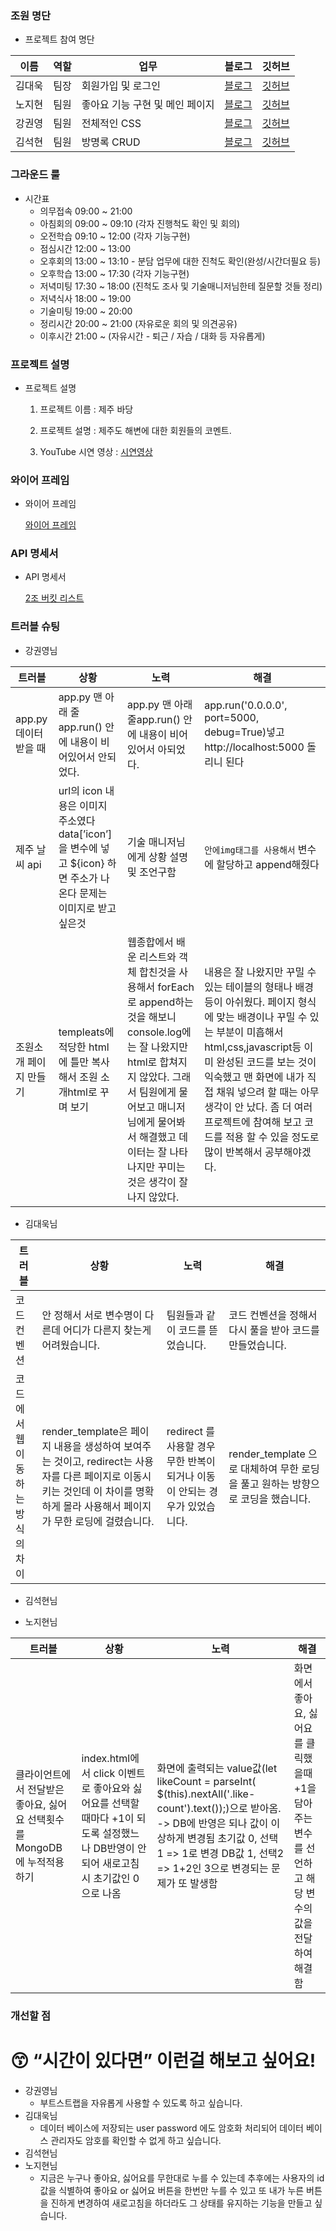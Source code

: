 ### 조원 명단

- 프로젝트 참여 명단

|이름|역할|업무|블로그|깃허브|
|------|---|---|---|---|
|김대욱|팀장|회원가입 및 로그인|[블로그](https://blog.naver.com/ackrima)|[깃허브](https://github.com/totobon6125)|
|노지현|팀원|좋아요 기능 구현 및 메인 페이지|[블로그](https://imcodiiing.tistory.com)|[깃허브](https://github.com/jihyeon4956)|
|강권영|팀원|전체적인 CSS|[블로그](https://blog.naver.com/breaker-512)|[깃허브](https://github.com/passbreaker1)|
|김석현|팀원|방명록 CRUD|[블로그](https://disosa.tistory.com/)|[깃허브](https://github.com/disosa)|
    


### 그라운드 룰

- 시간표
    - 의무접속 09:00 ~ 21:00
    - 아침회의 09:00 ~ 09:10 (각자 진행척도 확인 및 회의)
    - 오전학습 09:10 ~ 12:00 (각자 기능구현)
    - 점심시간 12:00 ~ 13:00
    - 오후회의 13:00 ~ 13:10 - 분담 업무에 대한 진척도 확인(완성/시간더필요 등)
    - 오후학습 13:00 ~ 17:30 (각자 기능구현)
    - 저녁미팅 17:30 ~ 18:00 (진척도 조사 및 기술매니저님한테 질문할 것들 정리)
    - 저녁식사 18:00 ~ 19:00
    - 기술미팅 19:00 ~ 20:00
    - 정리시간 20:00 ~ 21:00 (자유로운 회의 및 의견공유)
    - 이후시간 21:00 ~           (자유시간 - 퇴근 / 자습 / 대화 등 자유롭게)
    

### 프로젝트 설명

- 프로젝트 설명
    1. 프로젝트 이름
    :  제주 바당
    
    2. 프로젝트 설명
    :  제주도 해변에 대한 회원들의 코멘트.
    
    3. YouTube 시연 영상
    :  [시연영상](https://www.youtube.com/watch?v=WagydXAS7aA)
    
    

### 와이어 프레임

- 와이어 프레임
    
    [와이어 프레임](https://app.eraser.io/workspace/xW4rMd4Yv5mBr9rds5nj?origin=share)
    

### API 명세서

- API 명세서
    
    [2조 버킷 리스트](https://www.notion.so/89efbf5310e74ecaa2a1ff4247053d3c?pvs=21)
    

### 트러블 슈팅

- 강권영님

|트러블|상황|노력|해결|
|------|---|---|---|
|app.py데이터 받을 때|app.py 맨 아래 줄app.run() 안에 내용이 비어있어서 안되었다.|app.py 맨 아래 줄app.run() 안에 내용이 비어있어서 아되었다.|app.run('0.0.0.0', port=5000, debug=True)넣고 http://localhost:5000 돌리니 된다|
|제주 날씨 api| url의 icon 내용은 이미지 주소였다 data[’icon’]을 변수에 넣고 ${icon} 하면 주소가 나온다 문제는 이미지로 받고 싶은것|기술 매니저님에게 상황 설명 및 조언구함|`안에img태그를 사용해서` 변수에 할당하고 append해줬다|
|조원소개 페이지 만들기|templeats에 적당한 html에 틀만 복사해서 조원 소개html로 꾸며 보기|웹종합에서 배운 리스트와 객체 합친것을 사용해서 forEach로 append하는 것을 해보니 console.log에는 잘 나왔지만 html로 합쳐지지 않았다. 그래서 팀원에게 물어보고 매니저님에게 물어봐서 해결했고 데이터는 잘 나타나지만 꾸미는 것은 생각이 잘 나지 않았다.|내용은 잘 나왔지만 꾸밀 수 있는 테이블의 형태나 배경등이 아쉬웠다. 페이지 형식에 맞는 배경이나 꾸밀 수 있는 부분이 미흡해서 html,css,javascript등 이미 완성된 코드를 보는 것이 익숙했고 맨 화면에 내가 직접 채워 넣으려 할 때는 아무 생각이 안 났다. 좀 더 여러 프로젝트에 참여해 보고 코드를 적용 할 수 있을 정도로 많이 반복해서 공부해야겠다.|

    
- 김대욱님

|트러블|상황|노력|해결|
|------|---|---|---|
|코드 컨벤션|안 정해서 서로 변수명이 다른데 어디가 다른지 찾는게 어려웠습니다.|팀원들과 같이 코드를 뜯었습니다.|코드 컨벤션을 정해서 다시 풀을 받아 코드를 만들었습니다.|
|코드에서 웹 이동 하는 방식의 차이|render_template은 페이지 내용을 생성하여 보여주는 것이고, redirect는 사용자를 다른 페이지로 이동시키는 것인데 이 차이를 명확하게 몰라 사용해서 페이지가 무한 로딩에 걸렸습니다.|redirect 를 사용할 경우 무한 반복이 되거나 이동이 안되는 경우가 있었습니다.|render_template 으로 대체하여 무한 로딩을 풀고 원하는 방향으로 코딩을 했습니다.|
    
- 김석현님
    
    
- 노지현님

|트러블|상황|노력|해결|
|------|---|---|---|
|클라이언트에서 전달받은 좋아요, 싫어요 선택횟수를 MongoDB에 누적적용하기|index.html에서 click 이벤트로 좋아요와 싫어요를 선택할때마다 +1이 되도록 설정했느나 DB반영이 안되어 새로고침시 초기값인 0으로 나옴|화면에 출력되는 value값(let likeCount = parseInt( $(this).nextAll('.like-count').text());)으로 받아옴. -> DB에 반영은 되나 값이 이상하게 변경됨 초기값 0, 선택1 => 1로 변경 DB값 1, 선택2 => 1+2인 3으로 변경되는 문제가 또 발생함|화면에서 좋아요, 싫어요를 클릭했을때 +1을 담아주는 변수를 선언하고 해당 변수의 값을 전달하여 해결함|

    

### 개선할 점

# 😙 **“시간이 있다면” 이런걸 해보고 싶어요!**

- 강권영님
    - 부트스트랩을 자유롭게 사용할 수 있도록 하고 싶습니다.
- 김대욱님
    - 데이터 베이스에 저장되는 user password 에도 암호화 처리되어 데이터 베이스 관리자도 암호를 확인할 수 없게 하고 싶습니다.
- 김석현님
- 노지현님    
    - 지금은 누구나 좋아요, 싫어요를 무한대로 누를 수 있는데 추후에는 사용자의 id값을 식별하여 좋아요 or 싫어요 버튼을 한번만 누를 수 있고 또 내가 누른 버튼을 진하게 변경하여 새로고침을 하더라도 그 상태를 유지하는 기능을 만들고 싶습니다.
